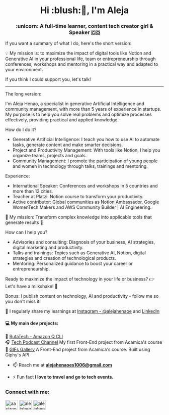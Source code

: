<h1 align="center">Hi :blush:👋, I'm Aleja</h1>
<h3 align="center"> :unicorn: A full-time learner, content tech creator girl & Speaker 🇨🇴</h3> 

If you want a summary of what I do, here's the short version:

💡 My mission is: to maximize the impact of digital tools like Notion and Generative AI in your professional life, team or entrepreneurship through conferences, workshops and mentoring in a practical way and adapted to your environment.

If you think I could support you, let's talk!

---

The long version:

I'm Aleja Henao, a specialist in generative Artificial Intelligence and community management, with more than 5 years of experience in startups. My purpose is to help you solve real problems and optimize processes effectively, providing practical and applied knowledge.

How do I do it?

- Generative Artificial Intelligence: I teach you how to use AI to automate tasks, generate content and make smarter decisions.
- Project and Productivity Management: With tools like Notion, I help you organize teams, projects and goals.
- Community Management: I promote the participation of young people and women in technology through talks, trainings and mentoring.


Experience:

- International Speaker: Conferences and workshops in 5 countries and more than 12 cities.
- Teacher at Platzi: Notion course to transform your productivity.
- Active contributor: Global communities as Notion Ambassador, Google WomenTech Makers and AWS Community Builder | AI Engineering.

🌈 My mission: Transform complex knowledge into applicable tools that generate results 🌈


How can I help you?

- Advisories and consulting: Diagnosis of your business, AI strategies, digital marketing and productivity.
- Talks and trainings: Topics such as Generative AI, Notion, digital strategies and creation of technological products.
- Mentoring: Personalized guidance to boost your career or entrepreneurship.


Ready to maximize the impact of technology in your life or business? 👉 Let's have a milkshake! 🍹


Bonus: I publish content on technology, AI and productivity - follow me so you don't miss it!


📝 I regularly share my learnings at [Instagram - @alejahenaoe](https://www.instagram.com/alejahenaoe/) and [LinkedIn](https://www.linkedin.com/in/alejahenaoe/)
  

<h4>💻 My main dev projects: </h4> 

🧠 [RutaTech - Amazon Q CLI](https://github.com/alejahenaoes/rutatech) <br>
🎧 [Tech Podcast Channel](https://alejahenaoes.github.io/alejahenaoes/) My first Front-End project from Acamica's course <br>
🎏 [GIFs Gallery](https://alejahenaoes.github.io/gifos-project/) A Front-End project from Acamica's course. Built using Giphy's API <br>


- 📫 Reach me at **alejahenaoes1006@gmail.com**

- ⚡ Fun fact **I love to travel and go to tech events.**

<h3 align="left">Connect with me:</h3>
<p align="left">
<a href="https://twitter.com/aastronautgirl" target="blank"><img align="center" src="https://raw.githubusercontent.com/rahuldkjain/github-profile-readme-generator/master/src/images/icons/Social/twitter.svg" alt="aastronautgirl" height="30" width="40" /></a>
<a href="https://linkedin.com/in/alejahenaoe" target="blank"><img align="center" src="https://raw.githubusercontent.com/rahuldkjain/github-profile-readme-generator/master/src/images/icons/Social/linked-in-alt.svg" alt="alejahenaoe" height="30" width="40" /></a>
<a href="https://instagram.com/alejahenaoe" target="blank"><img align="center" src="https://raw.githubusercontent.com/rahuldkjain/github-profile-readme-generator/master/src/images/icons/Social/instagram.svg" alt="alejahenaoe" height="30" width="40" /></a>
</p>

